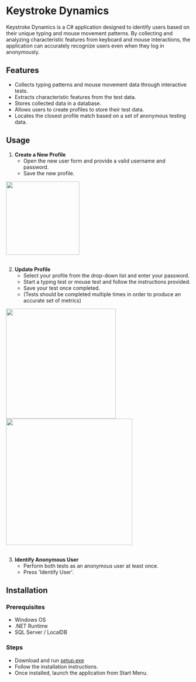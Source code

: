 # Keystroke Dynamics

Keystroke Dynamics is a C# application designed to identify users based on their unique typing and mouse movement patterns. By collecting and analyzing characteristic features from keyboard and mouse interactions, the application can accurately recognize users even when they log in anonymously.

## Features
* Collects typing patterns and mouse movement data through interactive tests.
* Extracts characteristic features from the test data.
* Stores collected data in a database.
* Allows users to create profiles to store their test data.
* Locates the closest profile match based on a set of anonymous testing data.

## Usage
1. **Create a New Profile**
   * Open the new user form and provide a valid username and password.
   * Save the new profile.

  <img src="https://github.com/user-attachments/assets/7e5c7308-85b3-4dc4-8cd5-4bb0d3e84c39" width="200">
<br>
<br>

2. **Update Profile**
   * Select your profile from the drop-down list and enter your password.
   * Start a typing test or mouse test and follow the instructions provided.
   * Save your test once completed.
   * (Tests should be completed multiple times in order to produce an accurate set of metrics)

<img src="https://github.com/user-attachments/assets/5bc1298a-2f5b-4f15-a162-6671b8fa02b4" width="300">
<img src="https://github.com/user-attachments/assets/18948cb7-02eb-4fd3-8ba8-a10634116eb7" width="345">
<br>
<br>

3. **Identify Anonymous User**
   * Perform both tests as an anonymous user at least once.
   * Press 'Identify User'.
   
## Installation
### Prerequisites
  * Windows OS
  * .NET Runtime
  * SQL Server / LocalDB
### Steps
  * Download and run [setup.exe](https://github.com/01iwier/Keystroke-Dynamics/blob/master/KeystrokeDynamics/setup/setup.exe)
  * Follow the installation instructions.
  * Once installed, launch the application from Start Menu.
